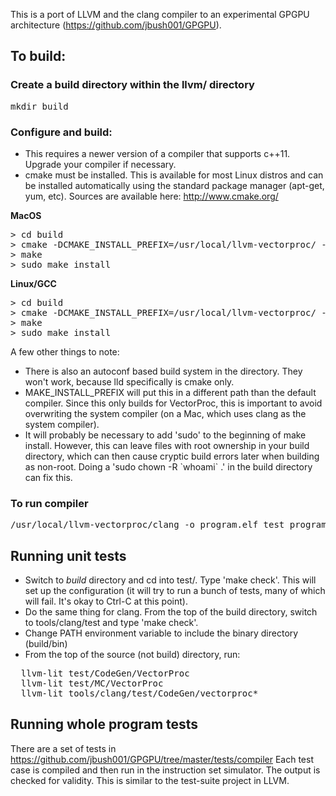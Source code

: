 This is a port of LLVM and the clang compiler to an experimental GPGPU architecture (https://github.com/jbush001/GPGPU). 

## To build:

### Create a build directory within the llvm/ directory

<pre>
mkdir build
</pre>

### Configure and build:
* This requires a newer version of a compiler that supports c++11.  Upgrade your compiler if necessary.
* cmake must be installed. This is available for most Linux distros and can be installed automatically using the standard package manager (apt-get, yum, etc).  Sources are available here:  http://www.cmake.org/

__MacOS__
<pre>
> cd build
> cmake -DCMAKE_INSTALL_PREFIX=/usr/local/llvm-vectorproc/ -DLLVM_TARGETS_TO_BUILD="VectorProc" -DCMAKE_CXX_FLAGS="-std=c++11 -stdlib=libc++" -DLLVM_DEFAULT_TARGET_TRIPLE=vectorproc ..
> make
> sudo make install
</pre>

__Linux/GCC__
<pre>
> cd build
> cmake -DCMAKE_INSTALL_PREFIX=/usr/local/llvm-vectorproc/ -DLLVM_TARGETS_TO_BUILD="VectorProc" -DCMAKE_CXX_FLAGS="-std=c++0x" -DLLVM_DEFAULT_TARGET_TRIPLE=vectorproc ..
> make
> sudo make install
</pre>

A few other things to note:
* There is also an autoconf based build system in the directory.  They won't work, because lld specifically is cmake only.
* MAKE_INSTALL_PREFIX will put this in a different path than the default compiler.  Since this only builds for VectorProc, this is important to avoid overwriting the system compiler (on a Mac, which uses clang as the system compiler).
* It will probably be necessary to add 'sudo' to the beginning of make install. However, this can leave files with root ownership in your build directory, which can then cause cryptic build errors later when building as non-root.  Doing a 'sudo chown -R &#x60;whoami&#x60; .' in the build directory can fix this.

### To run compiler

<pre>
/usr/local/llvm-vectorproc/clang -o program.elf test_program.c 
</pre>

## Running unit tests

* Switch to *build* directory and cd into test/.  Type 'make check'.  This will set up
the configuration (it will try to run a bunch of tests, many of which will fail.  It's okay to Ctrl-C at this point).
* Do the same thing for clang.  From the top of the build directory, switch to tools/clang/test and type 'make check'.
* Change PATH environment variable to include the binary directory (build/bin) 
* From the top of the source (not build) directory, run:

<pre>
  llvm-lit test/CodeGen/VectorProc
  llvm-lit test/MC/VectorProc
  llvm-lit tools/clang/test/CodeGen/vectorproc*
</pre>

## Running whole program tests

There are a set of tests in https://github.com/jbush001/GPGPU/tree/master/tests/compiler
Each test case is compiled and then run in the instruction set simulator.
The output is checked for validity. This is similar to the test-suite project
in LLVM.

